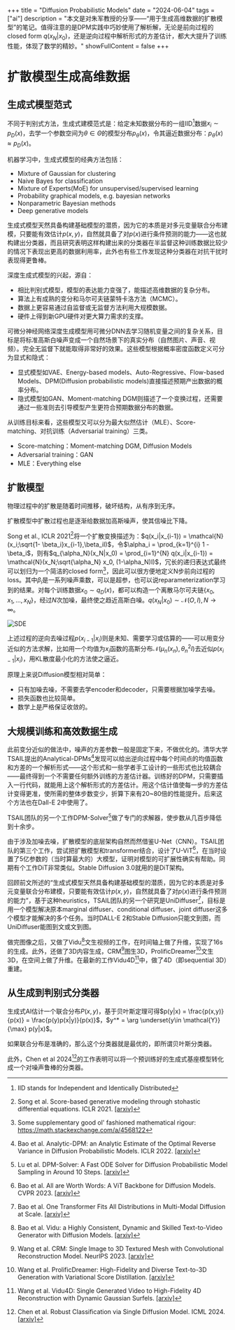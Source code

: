 +++
title = "Diffusion Probabilistic Models"
date = "2024-06-04"
tags = ["ai"]
description = "本文是对朱军教授的分享——“用于生成高维数据的扩散模型”的笔记。值得注意的是DPM实践中巧妙使用了解析解，无论是前向过程的closed form $q(x_N|x_0)$，还是逆向过程中解析形式的方差估计，都大大提升了训练性能，体现了数学的精妙。"
showFullContent = false
+++

# 扩散模型生成高维数据
## 生成式模型范式
不同于判别式方法，生成式建模范式是：给定未知数据分布的一组IID[^1]数据$x_i \sim p_D(x)$，去学一个参数空间为$\theta \in \Theta$的模型分布$p_\theta(x)$，令其逼近数据分布：$p_\theta(x) \approx p_D(x)$。

机器学习中，生成式模型的经典方法包括：
- Mixture of Gaussian for clustering
- Naive Bayes for classification
- Mixture of Experts(MoE) for unsupervised/supervised learning
- Probability graphical models, e.g. bayesian networks
- Nonparametric Bayesian methods
- Deep generative models

生成式模型天然具备构建基础模型的潜质，因为它的本质是对多元变量联合分布建模，只要能有效估计$p(x,y)$，自然就具备了对$p(x)$进行条件预测的能力——这也就构建出分类器，而且研究表明这样构建出来的分类器在半监督这种训练数据比较少的情况下表现出更高的数据利用率，此外也有些工作发现这种分类器在对抗干扰时表现得更鲁棒。

深度生成式模型的兴起，源自：
- 相比判别式模型，模型的表达能力变强了，能描述高维数据的复杂分布。
- 算法上有成熟的变分和马尔可夫链蒙特卡洛方法（MCMC）。
- 数据上更容易通过自监督或无监督方法利用大规模数据。
- 硬件上得到新GPU硬件对更大算力需求的支撑。

可微分神经网络深度生成模型用可微分DNN去学习随机变量之间的复杂关系，目标是将标准高斯白噪声变成一个自然场景下的真实分布（自然图片、声音、视频）。完全无监督下就能取得非常好的效果。这些模型根据概率密度函数定义可分为显式和隐式：
- 显式模型如VAE、Energy-based models、Auto-Regressive、Flow-based Models、DPM(Diffusion probabilistic models)直接描述预期产出数据的概率分布。
- 隐式模型如GAN、Moment-matching DGM则描述了一个变换过程，还需要通过一些准则去引导模型产生更符合预期数据分布的数据。

从训练目标来看，这些模型又可以分为最大似然估计（MLE）、Score-matching、对抗训练（Adversarial training）三类。
- Score-matching：Moment-matching DGM, Diffusion Models
- Adversarial training：GAN
- MLE：Everything else

## 扩散模型
物理过程中的扩散是随着时间推移，破坏结构，从有序到无序。

扩散模型中扩散过程也是逐渐给数据加高斯噪声，使其信噪比下降。

Song et al., ICLR 2021[^2]将一个扩散变换描述为：$q(x_i|x_{i-1}) = \mathcal{N}(x_i;\sqrt{1- \beta_i}x_{i-1},\beta_iI)$，令$\alpha_i = \prod_{k=1}^{i} 1 - \beta_i$，则有$q_{\alpha_N}(x_N|x_0) = \prod_{i=1}^{N} q(x_i|x_{i-1}) = \mathcal{N}(x_N;\sqrt{\alpha_N} x_0, (1-\alpha_N)I)$，冗长的递归表达式最终可以划归为一个简洁的closed form[^5]，因此可以很方便地定义N步前向过程的loss。其中$\beta_i$是一系列噪声乘数，可以是超参，也可以说reparameterization学习到的结果。对每个训练数据$x_0 \sim q_D(x)$，都可以构造一个离散马尔可夫链$\{x_0,x_1,...,x_N\}$，经过$N$次加噪，最终使之趋近高斯白噪。$q(x_N|x_0) \sim \mathcal{N}(O,I), N \rightarrow \infty$。

![SDE](https://cmbbq.github.io/img/sde.png)

上述过程的逆向去噪过程$p(x_{i-1}|x_i)$则是未知、需要学习或估算的——可以用变分近似的方法求解，比如用一个均值为$x_i$函数的高斯分布$\mathcal{N}(\mu_n(x_n), \theta_n^2I)$去近似$p(x_{i-1}|x_i)$，用KL散度最小化的方法使之逼近。

原理上来说Diffusion模型相对简单：
- 只有加噪去噪，不需要去学encoder和decoder，只需要根据加噪学去噪。
- 损失函数也比较简单。
- 数学上是严格保证收敛的。

## 大规模训练和高效数据生成
此前变分近似的做法中，噪声的方差参数一般是固定下来，不做优化的。清华大学TSAIL提出的Analytical-DPMs[^6]发现可以给出逆向过程中每个时间点的均值函数和方差的一个解析形式——这个形式和一些学者手工设计的一些形式也比较耦合——最终得到一个不需要任何额外训练的方差估计器。训练好的DPM，只需要插入一行代码，就能用上这个解析形式的方差估计。用这个估计值使每一步的方差估计变得更准，使所需的整体步数变少，折算下来有20~80倍的性能提升。后来这个方法也在Dall-E 2中使用了。

TSAIL团队的另一个工作DPM-Solver[^7]做了专门的求解器，使步数从几百步降低到十余步。

由于涉及加噪去噪，扩散模型的底层架构自然而然借鉴U-Net（CNN）。TSAIL团队的第三个工作，尝试把扩散模型和transformer结合，设计了U-ViT[^8]，在当时设置了5亿参数的（当时算最大的）大模型，证明对模型的可扩展性确实有帮助。同期有个工作DiT非常类似。Stable Diffusion 3.0就用的是DiT架构。

回顾前文所述的“生成式模型天然具备构建基础模型的潜质，因为它的本质是对多元变量联合分布建模，只要能有效估计$p(x,y)$，自然就具备了对$p(x)$进行条件预测的能力”，基于这种heuristics，TSAIL团队的另一个研究是UniDiffuser[^9]，目标是用一个模型解决原本marginal diffuser、conditional diffuser、joint diffuser这多个模型才能解决的多个任务。当时DALL-E 2和Stable Diffusion只能文到图，而UniDiffuser能图到文或文到图。

做完图像之后，又做了Vidu[^10]文生视频的工作，在时间轴上做了升维，实现了16s的生成。此外，还做了3D内容生成，CRM[^11]图生3D，ProlificDreamer[^12]文生3D，在空间上做了升维。在最新的工作Vidu4D[^13]中，做了4D（即sequential 3D）重建。

## 从生成到判别式分类器
生成式AI估计一个联合分布$P(x,y)$，基于贝叶斯定理可得$p(y|x) = \frac{p(x,y)}{p(x)} = \frac{p(y)p(x|y)}{p(x)}$，$y^* = \arg \underset{y\in \mathcal{Y}}{\max} p(y|x)$。

如果联合分布是准确的，那么这个分类器就是最优的，即所谓贝叶斯分类器。

此外，Chen et al 2024[^14]的工作表明可以将一个预训练好的生成式基座模型转化成一个对噪声鲁棒的分类器。

[^1]: IID stands for Independent and Identically Distributed
[^2]: Song et al. Score-based generative modeling through stohastic differential equations. ICLR 2021. [[arxiv]](https://arxiv.org/abs/2011.13456)
[^3]: Ho et al. Denoising diffusion probabilistic models(DDPM). NeurlPS 2020. [[arxiv]](https://arxiv.org/abs/2006.11239)
[^4]: In $\mathcal{N}(O,I)$, $I$ denotes the identity matrix, $O$ denotes the zero matrix.
[^5]: Some supplementary good ol' fashioned mathematical rigour: https://math.stackexchange.com/a/4568122
[^6]: Bao et al. Analytic-DPM: an Analytic Estimate of the Optimal Reverse Variance in Diffusion Probabilistic Models. ICLR 2022. [[arxiv]](https://arxiv.org/abs/2201.06503) 
[^7]: Lu et al. DPM-Solver: A Fast ODE Solver for Diffusion Probabilistic Model Sampling in Around 10 Steps. [[arxiv]](https://arxiv.org/abs/2206.00927)
[^8]: Bao et al. All are Worth Words: A ViT Backbone for Diffusion Models. CVPR 2023. [[arxiv]](https://arxiv.org/abs/2209.12152)
[^9]: Bao et al. One Transformer Fits All Distributions in Multi-Modal Diffusion at Scale. [[arxiv]](https://arxiv.org/abs/2303.06555)
[^10]: Bao et al. Vidu: a Highly Consistent, Dynamic and Skilled Text-to-Video Generator with Diffusion Models. [[arxiv]](https://arxiv.org/abs/2405.04233) 
[^11]: Wang et al. CRM: Single Image to 3D Textured Mesh with Convolutional Reconstruction Model. NeurlPS 2023. [[arxiv]](https://arxiv.org/abs/2403.05034)
[^12]: Wang et al. ProlificDreamer: High-Fidelity and Diverse Text-to-3D Generation with Variational Score Distillation. [[arxiv]](https://arxiv.org/abs/2305.16213)
[^13]: Wang et al. Vidu4D: Single Generated Video to High-Fidelity 4D Reconstruction with Dynamic Gaussian Surfels. [[arxiv]](https://arxiv.org/abs/2405.16822)
[^14]: Chen et al. Robust Classification via Single Diffusion Model. ICML 2024. [[arxiv]](https://arxiv.org/abs/2305.15241)
[^15]: Chen et al. Offline Reinforcement Learning via High-Fidelity Generative Behavior Modeling. [[arxiv]](https://arxiv.org/abs/2209.14548)
[^16]: Chen et al. Contrastive Energy Prediction for Exact Energy-Guided Diffusion Sampling in Offline Reinforcement Learning. ICML 2023. [[arxiv]](https://arxiv.org/abs/2304.12824)
[^17]: Chen et al. Efficient Black-box Adversarial Attacks via Bayesian Optimization Guided by a Function Prior. [[arxiv]](https://arxiv.org/abs/2405.19098)
[^18]: Hao et al. DPOT: Auto-Regressive Denoising Operator Transformer for Large-Scale PDE Pre-Training. [[arxiv]](https://arxiv.org/abs/2403.03542)
[^19]: Hu et al. Accelerating Transformer Pre-training with 2:4 Sparsity. [[arxiv]](https://arxiv.org/abs/2404.01847)
